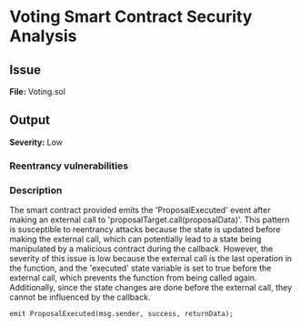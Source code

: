 # Voting Smart Contract Security Analysis

## Issue
**File:** Voting.sol


## Output

**Severity:** Low  

### Reentrancy vulnerabilities

### Description
The smart contract provided emits the 'ProposalExecuted' event after making an external call to 'proposalTarget.call(proposalData)'. This pattern is susceptible to reentrancy attacks because the state is updated before making the external call, which can potentially lead to a state being manipulated by a malicious contract during the callback. However, the severity of this issue is low because the external call is the last operation in the function, and the 'executed' state variable is set to true before the external call, which prevents the function from being called again. Additionally, since the state changes are done before the external call, they cannot be influenced by the callback.


```solidity
emit ProposalExecuted(msg.sender, success, returnData);
```

